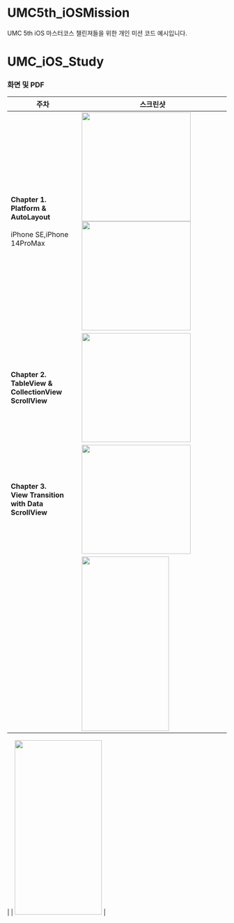 # UMC5th_iOSMission
UMC 5th iOS 마스터코스 챌린져들을 위한 개인 미션 코드 예시입니다.
# UMC_iOS_Study


### 화면 및 PDF

| 주차          | 스크린샷                                       | 
|-------------|--------------------------------------------|
| **Chapter 1.<br>  Platform & AutoLayout** <br><br> iPhone SE,iPhone 14ProMax| <img src="https://github.com/dami0806/UMC_iOS_Study/assets/85047035/6115bf92-1b03-4a02-9eca-7504bfe0d465" width="250">  <img src="https://github.com/dami0806/UMC_iOS_Study/assets/85047035/aac23c15-a757-4def-9b4a-4e358d24512e" width="250" > |
| **Chapter 2.<br>  TableView & CollectionView <br> ScrollView**  | <img src="https://github.com/dami0806/UMC_iOS_Study/assets/85047035/6b75debb-e2ac-4ee1-80dc-00ab04527456" width="250" > |
| **Chapter 3.<br>  View Transition with Data <br> ScrollView**   | <img src="https://github.com/dami0806/UMC_iOS_Study/assets/85047035/d8f2c4ba-ec60-428f-903d-d6f553e243b1" width="250"> |
|    | <img src="" width="200" height="400"> |![Simulator Screen Recording - iPhone 12 - 2023-10-07 at 02 38 21]

|    | <img src="" width="200" height="400"> |
